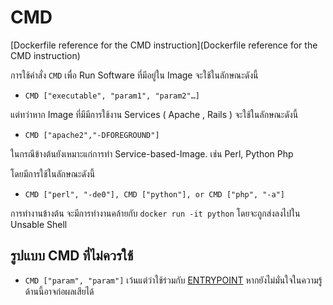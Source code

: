 # CMD
[Dockerfile reference for the CMD instruction](Dockerfile reference for the CMD instruction)

การใช้คำสั่ง `CMD` เพื่อ Run Software ที่มีอยู่ใน Image จะใช้ในลักษณะดังนี้

 - `CMD ["executable", "param1", "param2"…]`
 
 แต่ทว่าหาก Image ที่มีมีการใช้งาน Services ( Apache , Rails ) จะใช้ในลักษณะดังนี้

 - `CMD ["apache2","-DFOREGROUND"]`

ในกรณีข้างต้นยังเหมาะแก่การทำ Service-based-Image. เช่น Perl, Python Php 

โดยมีการใช้ในลักษณะดังนี้ 

 - `CMD ["perl", "-de0"], CMD ["python"], or CMD ["php", "-a"]`
 
 การทำงานข้างต้น จะมีการทำงานคล้ายกับ `docker run -it python` โดยจะถูกส่งลงไปใน Unsable Shell
 
## รูปแบบ CMD ที่ไม่ควรใช้ 
 
 - `CMD ["param", "param"]` เว้นแต่ว่าใช้ร่วมกับ [ENTRYPOINT](https://docs.docker.com/engine/reference/builder/#entrypoint) หากยังไม่มั่นใจในความรู้ด้านนี้อาจก่อผลเสียได้

